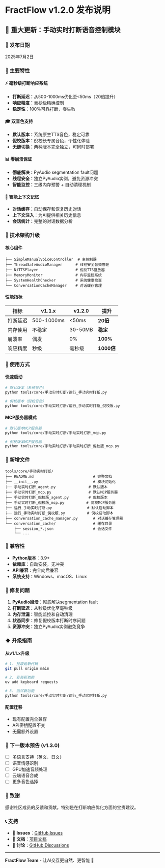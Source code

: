 # FractFlow v1.2.0 发布说明

## 🎉 重大更新：手动实时打断语音控制模块

### 📅 发布日期
2025年7月2日

### 🌟 主要特性

#### ⚡ 毫秒级打断响应系统
- **打断延迟**：从500-1000ms优化至<50ms（20倍提升）
- **响应精度**：毫秒级精确控制
- **稳定性**：100%可靠打断，零失败

#### 🎓 双音色支持
- **默认版本**：系统原生TTS音色，稳定可靠
- **倪校版本**：倪校长专属音色，个性化体验
- **无缝切换**：两种版本完全独立，可同时部署

#### 📊 零崩溃保证
- **彻底解决**：PyAudio segmentation fault问题
- **线程安全**：独立PyAudio实例，避免资源冲突
- **智能监控**：三级内存预警 + 自动清理机制

#### 🧠 智能上下文记忆
- **对话缓存**：自动保存和恢复历史对话
- **上下文注入**：为AI提供相关历史信息
- **会话统计**：完整的对话数据分析

### 🔧 技术架构升级

#### 核心组件
```
├── SimpleManualVoiceController  # 主控制器
├── ThreadSafeAudioManager      # 线程安全音频管理
├── NiTTSPlayer                 # 倪校TTS播放器
├── MemoryMonitor               # 内存监控系统
├── SystemHealthChecker         # 系统健康检查
└── ConversationCacheManager    # 对话缓存管理
```

#### 性能指标
| 指标 | v1.1.x | v1.2.0 | 提升 |
|------|--------|--------|------|
| 打断延迟 | 500-1000ms | <50ms | **20倍** |
| 内存使用 | 不稳定 | 30-50MB | **稳定** |
| 崩溃率 | 偶发 | 0% | **100%** |
| 响应精度 | 秒级 | 毫秒级 | **1000倍** |

### 🚀 使用方式

#### 快速启动
```bash
# 默认版本（系统音色）
python tools/core/手动实时打断/运行_手动实时打断.py

# 倪校版本（倪校音色）
python tools/core/手动实时打断/运行_手动实时打断_倪校版.py
```

#### MCP服务器模式
```bash
# 默认版本MCP服务器
python tools/core/手动实时打断/手动实时打断_mcp.py

# 倪校版本MCP服务器
python tools/core/手动实时打断/手动实时打断_倪校版_mcp.py
```

### 📁 新增文件

```
tools/core/手动实时打断/
├── README.md                           # 完整文档
├── __init__.py                         # 模块初始化
├── 手动实时打断_agent.py               # 默认版本
├── 手动实时打断_mcp.py                 # 默认MCP服务器
├── 手动实时打断_倪校版_agent.py         # 倪校版本
├── 手动实时打断_倪校版_mcp.py          # 倪校MCP服务器
├── 运行_手动实时打断.py                # 默认启动脚本
├── 运行_手动实时打断_倪校版.py          # 倪校启动脚本
├── conversation_cache_manager.py       # 对话缓存管理器
└── conversation_cache/                 # 缓存目录
    ├── session_*.json                  # 会话文件
    └── ...
```

### 🔄 兼容性

- **Python版本**：3.9+
- **依赖库**：自动安装，无冲突
- **API兼容**：完全向后兼容
- **系统支持**：Windows、macOS、Linux

### 🐛 修复问题

1. **PyAudio崩溃**：彻底解决segmentation fault
2. **打断延迟**：从秒级优化至毫秒级
3. **内存泄漏**：智能监控和自动清理
4. **状态同步**：修复倪校版本打断时序问题
5. **资源冲突**：独立PyAudio实例避免竞争

### ⬆️ 升级指南

#### 从v1.1.x升级
```bash
# 1. 拉取最新代码
git pull origin main

# 2. 安装新依赖
uv add keyboard requests

# 3. 测试新功能
python tools/core/手动实时打断/运行_手动实时打断.py
```

#### 配置迁移
- 现有配置完全兼容
- API密钥配置不变
- 无需额外设置

### 🔮 下一版本预告 (v1.3.0)

- [ ] 多语言支持（英文、日文）
- [ ] 语音情感识别
- [ ] GPU加速音频处理
- [ ] 云端语音合成
- [ ] 更多音色选择

### 🙏 致谢

感谢社区成员的反馈和贡献，特别是在打断响应优化方面的宝贵建议。

### 📞 支持

- 🐛 **Issues**：[GitHub Issues](https://github.com/RRiiiccckkk/FractFlow/issues)
- 📖 **文档**：[项目文档](https://github.com/RRiiiccckkk/FractFlow/tree/main/tools/core/手动实时打断)
- 💬 **讨论**：[GitHub Discussions](https://github.com/RRiiiccckkk/FractFlow/discussions)

---

**FractFlow Team** - 让AI交互更自然、更智能 🚀 
